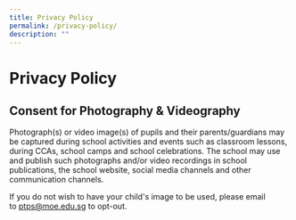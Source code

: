 ```yaml
---
title: Privacy Policy
permalink: /privacy-policy/
description: ""
---
```



# Privacy Policy


## Consent for Photography & Videography


Photograph(s) or video image(s) of pupils and their parents/guardians may be captured during school activities and events such as classroom lessons, during CCAs, school camps and school celebrations. The school may use and publish such photographs and/or video recordings in school publications, the school website, social media channels and other communication channels.

If you do not wish to have your child's image to be used, please email to [ptps@moe.edu.sg](mailto:ptps@moe.edu.sg) to opt-out.